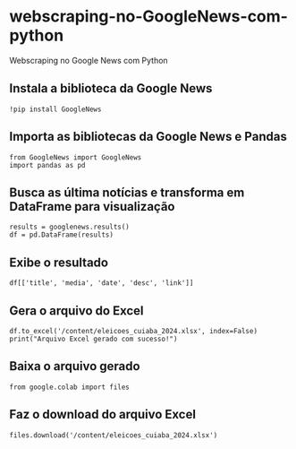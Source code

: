 # webscraping-no-GoogleNews-com-python
Webscraping no Google News com  Python

  ## Instala a biblioteca da Google News
    !pip install GoogleNews

  ## Importa as bibliotecas da Google News e Pandas
    from GoogleNews import GoogleNews
    import pandas as pd

  ## Busca as última notícias e transforma em DataFrame para visualização
    results = googlenews.results()
    df = pd.DataFrame(results)

  ## Exibe o resultado
    df[['title', 'media', 'date', 'desc', 'link']]

  ## Gera o arquivo do Excel
    df.to_excel('/content/eleicoes_cuiaba_2024.xlsx', index=False)
    print("Arquivo Excel gerado com sucesso!")

  ## Baixa o arquivo gerado
    from google.colab import files

  ## Faz o download do arquivo Excel
    files.download('/content/eleicoes_cuiaba_2024.xlsx')

